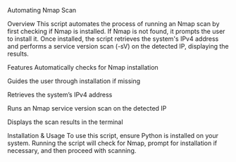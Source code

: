 Automating Nmap Scan

Overview
  This script automates the process of running an Nmap scan by first checking if Nmap is installed. If Nmap is not found, it prompts the user to install it. Once installed, the script retrieves the system's IPv4 address and performs a service version scan (-sV) on the detected IP, displaying the results.

Features
  Automatically checks for Nmap installation

  Guides the user through installation if missing

  Retrieves the system’s IPv4 address

  Runs an Nmap service version scan on the detected IP

  Displays the scan results in the terminal

Installation & Usage
  To use this script, ensure Python is installed on your system. Running the script will check for Nmap, prompt for installation if necessary, and then proceed with scanning.
